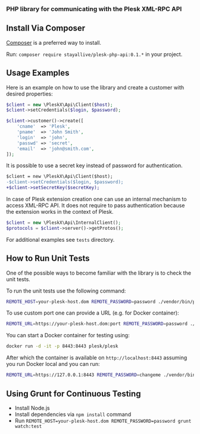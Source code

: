 ### PHP library for communicating with the Plesk XML-RPC API

## Install Via Composer

[Composer](https://getcomposer.org/) is a preferred way to install.

Run: `composer require stayallive/plesk-php-api:0.1.*` in your project.

## Usage Examples

Here is an example on how to use the library and create a customer with desired properties:

```php
$client = new \PleskX\Api\Client($host);
$client->setCredentials($login, $password);

$client->customer()->create([
    'cname'  => 'Plesk',
    'pname'  => 'John Smith',
    'login'  => 'john',
    'passwd' => 'secret',
    'email'  => 'john@smith.com',
]);
```

It is possible to use a secret key instead of password for authentication.

```diff
$client = new \PleskX\Api\Client($host);
-$client->setCredentials($login, $password);
+$client->setSecretKey($secretKey);
```

In case of Plesk extension creation one can use an internal mechanism to access XML-RPC API.
It does not require to pass authentication because the extension works in the context of Plesk.

```php
$client = new \PleskX\Api\InternalClient();
$protocols = $client->server()->getProtos();
```

For additional examples see `tests` directory.

## How to Run Unit Tests

One of the possible ways to become familiar with the library is to check the unit tests.

To run the unit tests use the following command:

```bash
REMOTE_HOST=your-plesk-host.dom REMOTE_PASSWORD=password ./vendor/bin/phpunit
```

To use custom port one can provide a URL (e.g. for Docker container):

```bash
REMOTE_URL=https://your-plesk-host.dom:port REMOTE_PASSWORD=password ./vendor/bin/phpunit`
```

You can start a Docker container for testing using:

```bash
docker run -d -it -p 8443:8443 plesk/plesk
```

After which the container is available on `http://localhost:8443` assuming you run Docker local and you can run:

```bash
REMOTE_URL=https://127.0.0.1:8443 REMOTE_PASSWORD=changeme ./vendor/bin/phpunit`
```

## Using Grunt for Continuous Testing

* Install Node.js
* Install dependencies via `npm install` command
* Run `REMOTE_HOST=your-plesk-host.dom REMOTE_PASSWORD=password grunt watch:test`

